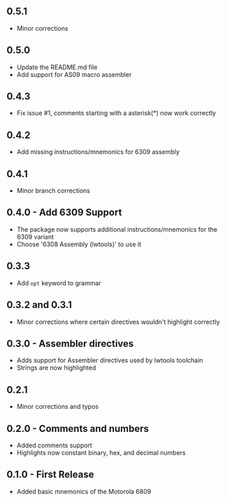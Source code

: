 ## 0.5.1
* Minor corrections

## 0.5.0
* Update the README.md file
* Add support for AS09 macro assembler

## 0.4.3
* Fix issue #1, comments starting with a asterisk(\*) now work correctly

## 0.4.2
* Add missing instructions/mnemonics for 6309 assembly

## 0.4.1
* Minor branch corrections

## 0.4.0 - Add 6309 Support
* The package now supports additional instructions/mnemonics for the 6309 variant
* Choose '6308 Assembly (lwtools)' to use it

## 0.3.3
* Add `opt` keyword to grammar

## 0.3.2 and 0.3.1
* Minor corrections where certain directives wouldn't highlight correctly

## 0.3.0 - Assembler directives
* Adds support for Assembler directives used by lwtools toolchain
* Strings are now highlighted

## 0.2.1
* Minor corrections and typos

## 0.2.0 - Comments and numbers
* Added comments support
* Highlights now constant binary, hex, and decimal numbers

## 0.1.0 - First Release
* Added basic mnemonics of the Motorola 6809  
